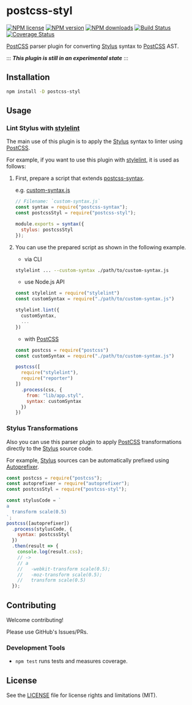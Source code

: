 # postcss-styl

[![NPM license]](https://www.npmjs.com/package/postcss-styl)
[![NPM version]](https://www.npmjs.com/package/postcss-styl)
[![NPM downloads]](https://www.npmjs.com/package/postcss-styl)
[![Build Status]](https://travis-ci.org/ota-meshi/postcss-styl)
[![Coverage Status]](https://coveralls.io/github/ota-meshi/postcss-styl?branch=master)

[PostCSS] parser plugin for converting [Stylus] syntax to [PostCSS] AST.

:::
**_This plugin is still in an experimental state_**
:::

## Installation

```bash
npm install -D postcss-styl
```

## Usage

### Lint Stylus with [stylelint]

The main use of this plugin is to apply the [Stylus] syntax to linter using [PostCSS].

For example, if you want to use this plugin with [stylelint], it is used as follows:

1. First, prepare a script that extends [postcss-syntax].

   e.g. [custom-syntax.js](./tests/integration/stylelint/custom-syntax.js)

   ```js
   // Filename: `custom-syntax.js`
   const syntax = require("postcss-syntax");
   const postcssStyl = require("postcss-styl");

   module.exports = syntax({
     stylus: postcssStyl
   });
   ```

2. You can use the prepared script as shown in the following example.

   - via CLI

   ```bash
   stylelint ... --custom-syntax ./path/to/custom-syntax.js
   ```

   - use Node.js API

   ```js
   const stylelint = require("stylelint")
   const customSyntax = require("./path/to/custom-syntax.js")

   stylelint.lint({
     customSyntax,
     ...
   })
   ```

   - with [PostCSS]

   ```js
   const postcss = require("postcss")
   const customSyntax = require("./path/to/custom-syntax.js")

   postcss([
     require("stylelint"),
     require("reporter")
   ])
     .process(css, {
       from: "lib/app.styl",
       syntax: customSyntax
     })
   })
   ```

### Stylus Transformations

Also you can use this parser plugin to apply [PostCSS] transformations directly to the [Stylus] source code.

For example, [Stylus] sources can be automatically prefixed using [Autoprefixer].

```js
const postcss = require("postcss");
const autoprefixer = require("autoprefixer");
const postcssStyl = require("postcss-styl");

const stylusCode = `
a
  transform scale(0.5)
`;
postcss([autoprefixer])
  .process(stylusCode, {
    syntax: postcssStyl
  })
  .then(result => {
    console.log(result.css);
    // ->
    // a
    //   -webkit-transform scale(0.5);
    //   -moz-transform scale(0.5);
    //   transform scale(0.5)
  });
```

## Contributing

Welcome contributing!

Please use GitHub's Issues/PRs.

### Development Tools

- `npm test` runs tests and measures coverage.

## License

See the [LICENSE] file for license rights and limitations (MIT).

[postcss]: https://postcss.org/
[stylus]: http://stylus-lang.com/
[stylelint]: http://stylelint.io/
[autoprefixer]: https://github.com/postcss/autoprefixer
[postcss-syntax]: https://github.com/gucong3000/postcss-syntax
[license]: ./LICENSE
[npm license]: https://img.shields.io/npm/l/postcss-styl.svg
[npm version]: https://img.shields.io/npm/v/postcss-styl.svg
[npm downloads]: https://img.shields.io/npm/dw/postcss-styl.svg
[Build Status]: https://travis-ci.org/ota-meshi/postcss-styl.svg?branch=master
[Coverage Status]: https://coveralls.io/repos/github/ota-meshi/postcss-styl/badge.svg?branch=master
